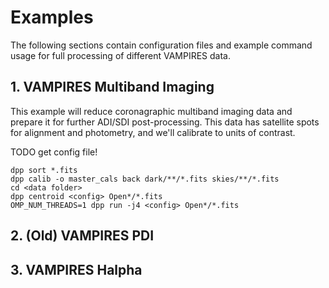 # Examples

The following sections contain configuration files and example command usage for full processing of different VAMPIRES data.

## 1. VAMPIRES Multiband Imaging

This example will reduce coronagraphic multiband imaging data and prepare it for further ADI/SDI post-processing. This data has satellite spots for alignment and photometry, and we'll calibrate to units of contrast.

TODO get config file!


    dpp sort *.fits
    dpp calib -o master_cals back dark/**/*.fits skies/**/*.fits
    cd <data folder>
    dpp centroid <config> Open*/*.fits
    OMP_NUM_THREADS=1 dpp run -j4 <config> Open*/*.fits

## 2. (Old) VAMPIRES PDI

## 3. VAMPIRES Halpha 